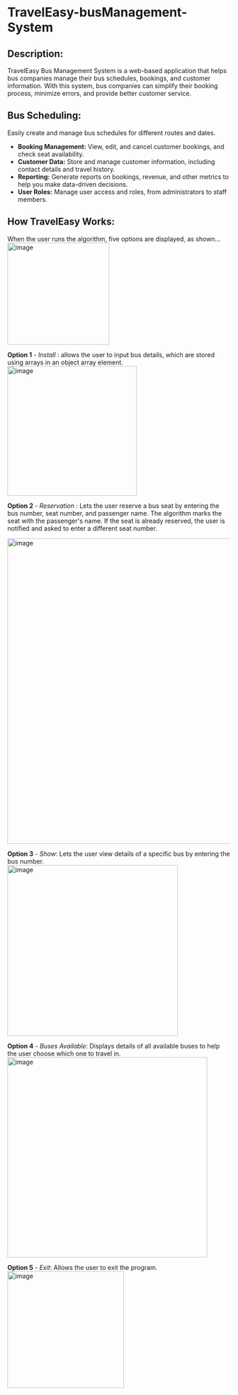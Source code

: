# TravelEasy-busManagement-System

## Description:
TravelEasy Bus Management System is a web-based application that helps bus companies manage their bus schedules, bookings, and customer information. With this system, bus companies can simplify their booking process, minimize errors, and provide better customer service.

## Bus Scheduling:
Easily create and manage bus schedules for different routes and dates.
- **Booking Management:** View, edit, and cancel customer bookings, and check seat availability.
- **Customer Data:** Store and manage customer information, including contact details and travel history.
- **Reporting:** Generate reports on bookings, revenue, and other metrics to help you make data-driven decisions.
- **User Roles:** Manage user access and roles, from administrators to staff members.

## How TravelEasy Works:

When the user runs the algorithm, five options are displayed, as shown...<br>
<img width="230" alt="image" src="https://user-images.githubusercontent.com/96778933/233765135-508c917b-9f9d-4ae2-929a-b76a36bd2972.png">



**Option 1** - *Install* : allows the user to input bus details, which are stored using arrays in an object array element. <br>
<img width="292" alt="image" src="https://user-images.githubusercontent.com/96778933/233765156-592c4f95-4f86-486c-8f73-34907ab75c5a.png">




**Option 2** - *Reservation* : Lets the user reserve a bus seat by entering the bus number, seat number, and passenger name. The algorithm marks the seat with the passenger's name. If the seat is already reserved, the user is notified and asked to enter a different seat number. <br>

<img width="688" alt="image" src="https://user-images.githubusercontent.com/96778933/233764594-861322a3-81ac-4368-9931-40c5bb00e026.png">

**Option 3** - *Show*: Lets the user view details of a specific bus by entering the bus number. <br>
<img width="385" alt="image" src="https://user-images.githubusercontent.com/96778933/233764956-4f0e80db-df2e-4e2c-852f-11c9b8fe94b8.png">

**Option 4** - *Buses Available*: Displays details of all available buses to help the user choose which one to travel in. <br>
<img width="451" alt="image" src="https://user-images.githubusercontent.com/96778933/233764996-878f9feb-f371-41ad-a5ab-c96321caf8e3.png">

**Option 5** - *Exit*: Allows the user to exit the program. <br>
<img width="263" alt="image" src="https://user-images.githubusercontent.com/96778933/233765038-fc06741a-5329-4871-b7ea-d924c6a3092f.png">


